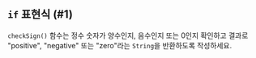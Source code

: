## `if` 표현식 (#1)

`checkSign()` 함수는 정수 숫자가 양수인지, 음수인지 또는 0인지 확인하고 결과로 "positive", "negative" 또는 "zero"라는 `String`을 반환하도록 작성하세요.